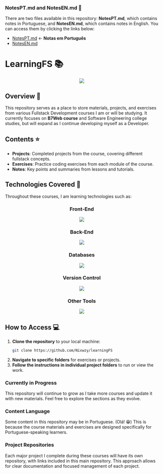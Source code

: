 ### NotesPT.md and NotesEN.md 📑
There are two files available in this repository: **NotesPT.md**, which contains notes in Portuguese, and **NotesEN.md**, which contains notes in English. You can access them by clicking the links below:

- [NotesPT.md](https://github.com/Nixwzy/learningFS/blob/main/notesPT.md) <- **Notas em Português**
- [NotesEN.md](https://github.com/Nixwzy/learningFS/blob/main/notesEN.md)

# LearningFS 📚
<div align="center">
   <img src="https://i.giphy.com/media/v1.Y2lkPTc5MGI3NjExcGxzNXk5eHA4aDU3NGltdHpnaXZzem9jZTlvZ3U1bHZma3hzdDJuZiZlcD12MV9pbnRlcm5hbF9naWZfYnlfaWQmY3Q9Zw/w9wfZxg6RSqhq/giphy.gif">
</div>

## Overview 🚀
This repository serves as a place to store materials, projects, and exercises from various Fullstack Development courses I am or will be studying. It currently focuses on **B7Web course** and Software Engineering college studies, but will expand as I continue developing myself as a Developer.

## Contents ⭐
- **Projects**: Completed projects from the course, covering different fullstack concepts.
- **Exercises**: Practice coding exercises from each module of the course.
- **Notes**: Key points and summaries from lessons and tutorials.

## Technologies Covered 🌌

Throughout these courses, I am learning technologies such as:
<div align="center">
   <h3>Front-End</h3>
   <img src="https://skillicons.dev/icons?i=html,css,sass,js,ts,tailwind,react,nextjs,vue,bootstrap,flutter&theme=light"/>

   <h3>Back-End</h3>
   <img src="https://skillicons.dev/icons?i=php,laravel,nodejs,adonis&theme=light"/>

   <h3>Databases</h3>
   <img src="https://skillicons.dev/icons?i=mysql,mongodb,dynamodb&theme=light"/>

   <h3>Version Control</h3>
   <img src="https://skillicons.dev/icons?i=github,git&theme=light"/>

   <h3>Other Tools</h3>
   <img src="https://skillicons.dev/icons?i=docker,firebase,wordpress,vscode&theme=light"/>
</div>

## How to Access 💻
1. **Clone the repository** to your local machine:
   ```bash
   git clone https://github.com/Nixwzy/learningFS
2. **Navigate to specific folders** for exercises or projects.
3. **Follow the instructions in individual project folders** to run or view the work.

### Currently in Progress
This repository will continue to grow as I take more courses and update it with new materials. Feel free to explore the sections as they evolve.
### Content Language
Some content in this repository may be in Portuguese. (Olá! 😁) This is because the course materials and exercises are designed specifically for Portuguese-speaking learners.
### Project Repositories
Each major project I complete during these courses will have its own repository, with links included in this main repository. This approach allows for clear documentation and focused management of each project.


